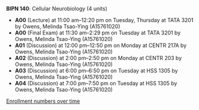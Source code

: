 **BIPN 140**: Cellular Neurobiology (4 units)

- **A00** (Lecture) at 11:00 am–12:20 pm on Tuesday, Thursday at TATA 3201 by Owens, Melinda Tsao-Ying (A15761020)
- **A00** (Final Exam) at 11:30 am–2:29 pm on Tuesday at TATA 3201 by Owens, Melinda Tsao-Ying (A15761020)
- **A01** (Discussion) at 12:00 pm–12:50 pm on Monday at CENTR 217A by Owens, Melinda Tsao-Ying (A15761020)
- **A02** (Discussion) at 2:00 pm–2:50 pm on Monday at CENTR 203 by Owens, Melinda Tsao-Ying (A15761020)
- **A03** (Discussion) at 6:00 pm–6:50 pm on Tuesday at HSS 1305 by Owens, Melinda Tsao-Ying (A15761020)
- **A04** (Discussion) at 7:00 pm–7:50 pm on Tuesday at HSS 1305 by Owens, Melinda Tsao-Ying (A15761020)

[Enrollment numbers over time](./BIPN140.tsv)
